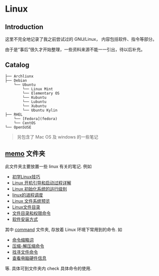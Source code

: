 # Linux

## Introduction

这里不完全地记录了我之前尝试过的 GNU/Linux， 内容包括软件、指令等部分。

由于是“事后”很久才开始整理，一些资料来源不能一一引出，待以后补充。

## Catalog

    ├── Archliunx
    ├── Debian
        └── Ubuntu
            └── Linux Mint
            └── Elementary OS
            └── Kubuntu
            └── Lubuntu
            └── Xubuntu
            └── Ubuntu Kylin
    ├── RHEL
        └── [Fedora](fedora)
        └── CentOS
    └── OpenSUSE

> 另包含了 Mac OS 及 windows 的一些笔记

## [memo](memo) 文件夹

此文件夹主要放置一些 linux 有关的笔记. 例如

- [初学Linux技巧](memo/初学Linux技巧.pdf)
- [Linux 开机引导和启动过程详解](memo/Linux开机引导和启动过程详解.pdf)
- [Linux 初始化系统的运行级别](memo/Linux初始化系统的运行级别.md)
- [linux的进程调度](memo/linux的进程调度.pdf)
- [Linux 文件系统预览](memo/Linux文件系统预览.pdf)
- [Linux文件目录](memo/directory.md)
- [文件目录和权限命令](memo/文件目录和权限命令.md)
- [软件安装方式](memo/install_packages.md)

其中 [command](memo/command) 文件夹, 存放着 Linux 环境下常用到的命令. 如

- [命令缩略词](memo/command/command_abbr.md)
- [压缩-解压缩命令](memo/command/extract_unzip.md)
- [找寻文件命令](memo/command/find_which_locate.md)
- [查看电脑硬件信息](memo/command/list_hardware_info.md)

等. 具体可到文件夹内 check 具体命令的使用.
